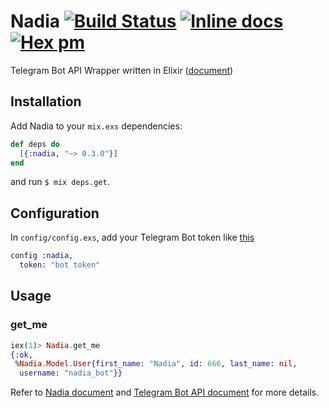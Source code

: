 Nadia [![Build Status](https://travis-ci.org/zhyu/nadia.svg?branch=master)](https://travis-ci.org/zhyu/nadia) [![Inline docs](http://inch-ci.org/github/zhyu/nadia.svg)](http://inch-ci.org/github/zhyu/nadia) [![Hex pm](https://img.shields.io/hexpm/v/nadia.svg)](https://hex.pm/packages/nadia)
=====

Telegram Bot API Wrapper written in Elixir ([document](https://hexdocs.pm/nadia/))

## Installation
Add Nadia to your `mix.exs` dependencies:

```elixir
def deps do
  [{:nadia, "~> 0.3.0"}]
end
```
and run `$ mix deps.get`.

## Configuration

In `config/config.exs`, add your Telegram Bot token like [this](config/config.exs.example)

```elixir
config :nadia,
  token: "bot token"
```

## Usage

### get_me

```elixir
iex(1)> Nadia.get_me
{:ok,
 %Nadia.Model.User{first_name: "Nadia", id: 666, last_name: nil,
  username: "nadia_bot"}}
```

Refer to [Nadia document](https://hexdocs.pm/nadia/) and [Telegram Bot API document](https://core.telegram.org/bots/api) for more details.
